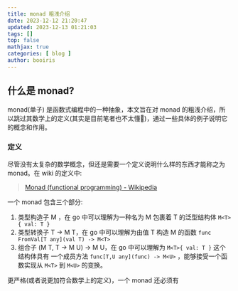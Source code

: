 ```yaml
---
title: monad 粗浅介绍 
date: 2023-12-12 21:20:47 
updated: 2023-12-13 01:21:03
tags: [] 
top: false
mathjax: true
categories: [ blog ]
author: booiris
---
```


## 什么是 monad?

monad(单子) 是函数式编程中的一种抽象，本文旨在对 monad 的粗浅介绍，所以跳过其数学上的定义(其实是目前笔者也不太懂🤫)，通过一些具体的例子说明它的概念和作用。

### 定义

尽管没有太复杂的数学概念，但还是需要一个定义说明什么样的东西才能称之为 monad。在 wiki 的定义中:

> [Monad (functional programming) - Wikipedia](https://en.wikipedia.org/wiki/Monad_(functional_programming)#Definition)

一个 monad 包含三个部分:

1. 类型构造子 M ，在 go 中可以理解为一种名为 M 包裹着 T 的泛型结构体 `M<T>{ val: T }`
2. 类型转换子 T -> M T，在 go 中可以理解为由值 T 构造 M 的函数 `func FromVal[T any](val T) -> M<T>`
3. 组合子 (M T, T -> M U) -> M U，在 go 中可以理解为 `M<T>{ val: T }` 这个结构体具有 一个成员方法 `func[T,U any](func) -> M<U>` ，能够接受一个函数实现从 `M<T>` 到 `M<U>` 的变换。

更严格(或者说更加符合数学上的定义)，一个 monad 还必须有